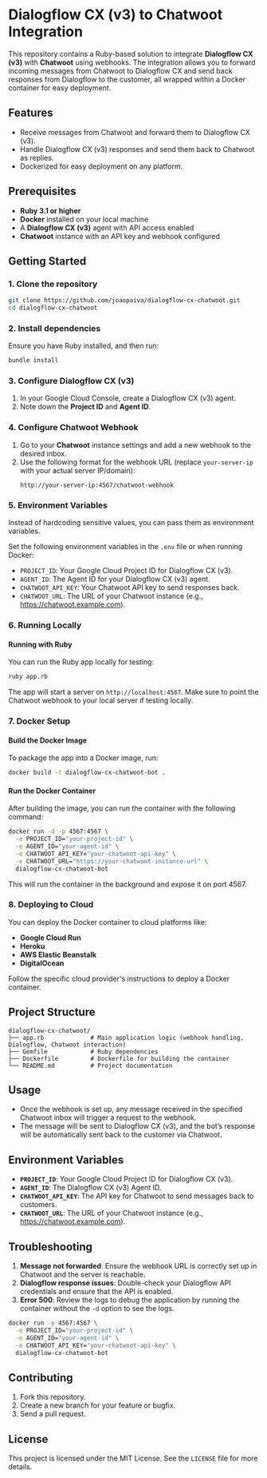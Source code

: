 # Dialogflow CX (v3) to Chatwoot Integration

This repository contains a Ruby-based solution to integrate **Dialogflow CX (v3)** with **Chatwoot** using webhooks. The integration allows you to forward incoming messages from Chatwoot to Dialogflow CX and send back responses from Dialogflow to the customer, all wrapped within a Docker container for easy deployment.

## Features
- Receive messages from Chatwoot and forward them to Dialogflow CX (v3).
- Handle Dialogflow CX (v3) responses and send them back to Chatwoot as replies.
- Dockerized for easy deployment on any platform.
  
## Prerequisites
- **Ruby 3.1 or higher**
- **Docker** installed on your local machine
- A **Dialogflow CX (v3)** agent with API access enabled
- **Chatwoot** instance with an API key and webhook configured

## Getting Started

### 1. Clone the repository
```bash
git clone https://github.com/joaopaiva/dialogflow-cx-chatwoot.git
cd dialogflow-cx-chatwoot
```

### 2. Install dependencies
Ensure you have Ruby installed, and then run:

```bash
bundle install
```

### 3. Configure Dialogflow CX (v3)
1. In your Google Cloud Console, create a Dialogflow CX (v3) agent.
2. Note down the **Project ID** and **Agent ID**.

### 4. Configure Chatwoot Webhook
1. Go to your **Chatwoot** instance settings and add a new webhook to the desired inbox.
2. Use the following format for the webhook URL (replace `your-server-ip` with your actual server IP/domain):
   ```
   http://your-server-ip:4567/chatwoot-webhook
   ```

### 5. Environment Variables
Instead of hardcoding sensitive values, you can pass them as environment variables.

Set the following environment variables in the `.env` file or when running Docker:
- `PROJECT_ID`: Your Google Cloud Project ID for Dialogflow CX (v3).
- `AGENT_ID`: The Agent ID for your Dialogflow CX (v3) agent.
- `CHATWOOT_API_KEY`: Your Chatwoot API key to send responses back.
- `CHATWOOT_URL`: The URL of your Chatwoot instance (e.g., https://chatwoot.example.com).

### 6. Running Locally

#### Running with Ruby
You can run the Ruby app locally for testing:
```bash
ruby app.rb
```

The app will start a server on `http://localhost:4567`. Make sure to point the Chatwoot webhook to your local server if testing locally.

### 7. Docker Setup

#### Build the Docker Image
To package the app into a Docker image, run:
```bash
docker build -t dialogflow-cx-chatwoot-bot .
```

#### Run the Docker Container
After building the image, you can run the container with the following command:

```bash
docker run -d -p 4567:4567 \
  -e PROJECT_ID="your-project-id" \
  -e AGENT_ID="your-agent-id" \
  -e CHATWOOT_API_KEY="your-chatwoot-api-key" \
  -e CHATWOOT_URL="https://your-chatwoot-instance-url" \
  dialogflow-cx-chatwoot-bot
```

This will run the container in the background and expose it on port 4567.

### 8. Deploying to Cloud

You can deploy the Docker container to cloud platforms like:
- **Google Cloud Run**
- **Heroku**
- **AWS Elastic Beanstalk**
- **DigitalOcean**

Follow the specific cloud provider's instructions to deploy a Docker container.

## Project Structure

```
dialogflow-cx-chatwoot/
├── app.rb             # Main application logic (webhook handling, Dialogflow, Chatwoot interaction)
├── Gemfile            # Ruby dependencies
├── Dockerfile         # Dockerfile for building the container
└── README.md          # Project documentation
```

## Usage

- Once the webhook is set up, any message received in the specified Chatwoot inbox will trigger a request to the webhook.
- The message will be sent to Dialogflow CX (v3), and the bot’s response will be automatically sent back to the customer via Chatwoot.

## Environment Variables

- **`PROJECT_ID`**: Your Google Cloud Project ID for Dialogflow CX (v3).
- **`AGENT_ID`**: The Dialogflow CX (v3) Agent ID.
- **`CHATWOOT_API_KEY`**: The API key for Chatwoot to send messages back to customers.
- **`CHATWOOT_URL`**: The URL of your Chatwoot instance (e.g., https://chatwoot.example.com).

## Troubleshooting

1. **Message not forwarded**: Ensure the webhook URL is correctly set up in Chatwoot and the server is reachable.
2. **Dialogflow response issues**: Double-check your Dialogflow API credentials and ensure that the API is enabled.
3. **Error 500**: Review the logs to debug the application by running the container without the `-d` option to see the logs.

```bash
docker run -p 4567:4567 \
  -e PROJECT_ID="your-project-id" \
  -e AGENT_ID="your-agent-id" \
  -e CHATWOOT_API_KEY="your-chatwoot-api-key" \
  dialogflow-cx-chatwoot-bot
```

## Contributing

1. Fork this repository.
2. Create a new branch for your feature or bugfix.
3. Send a pull request.

## License
This project is licensed under the MIT License. See the `LICENSE` file for more details.